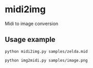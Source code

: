 # midi2img
Midi to image conversion

## Usage example

```
python midi2img.py samples/zelda.mid

python img2midi.py samples/image.png
```
